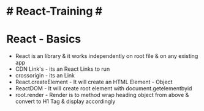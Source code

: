 # # React-Training # #

# React - Basics #
* React is an library & it works independently on root file & on any existing app
* CDN Link's - its an React Links to run 
* crossorigin - its an Link  
* React.createElement - It will create an HTML Element -  Object
* ReactDOM - It will create root element with document.getelementbyid
* root.render - Render is to method wrap heading object from above  & convert to H1 Tag & display accordingly